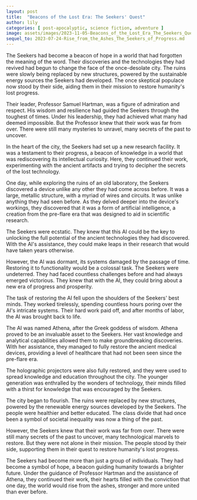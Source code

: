 ```yaml
---
layout: post
title:  "Beacons of the Lost Era: The Seekers' Quest"
author: lily
categories: [ post-apocalyptic, science fiction, adventure ]
image: assets/images/2023-11-05-Beacons_of_the_Lost_Era_The_Seekers_Quest.png
sequel_to: 2023-07-24-Rise_from_the_Ashes_The_Seekers_of_Progress.md
---
```

The Seekers had become a beacon of hope in a world that had forgotten the meaning of the word. Their discoveries and the technologies they had revived had begun to change the face of the once-desolate city. The ruins were slowly being replaced by new structures, powered by the sustainable energy sources the Seekers had developed. The once skeptical populace now stood by their side, aiding them in their mission to restore humanity's lost progress.

Their leader, Professor Samuel Hartman, was a figure of admiration and respect. His wisdom and resilience had guided the Seekers through the toughest of times. Under his leadership, they had achieved what many had deemed impossible. But the Professor knew that their work was far from over. There were still many mysteries to unravel, many secrets of the past to uncover.

In the heart of the city, the Seekers had set up a new research facility. It was a testament to their progress, a beacon of knowledge in a world that was rediscovering its intellectual curiosity. Here, they continued their work, experimenting with the ancient artifacts and trying to decipher the secrets of the lost technology.

One day, while exploring the ruins of an old laboratory, the Seekers discovered a device unlike any other they had come across before. It was a large, metallic structure, with a myriad of wires and circuits. It was unlike anything they had seen before. As they delved deeper into the device's workings, they discovered that it was a form of artificial intelligence, a creation from the pre-flare era that was designed to aid in scientific research.

The Seekers were ecstatic. They knew that this AI could be the key to unlocking the full potential of the ancient technologies they had discovered. With the AI's assistance, they could make leaps in their research that would have taken years otherwise.

However, the AI was dormant, its systems damaged by the passage of time. Restoring it to functionality would be a colossal task. The Seekers were undeterred. They had faced countless challenges before and had always emerged victorious. They knew that with the AI, they could bring about a new era of progress and prosperity.

The task of restoring the AI fell upon the shoulders of the Seekers' best minds. They worked tirelessly, spending countless hours poring over the AI's intricate systems. Their hard work paid off, and after months of labor, the AI was brought back to life.

The AI was named Athena, after the Greek goddess of wisdom. Athena proved to be an invaluable asset to the Seekers. Her vast knowledge and analytical capabilities allowed them to make groundbreaking discoveries. With her assistance, they managed to fully restore the ancient medical devices, providing a level of healthcare that had not been seen since the pre-flare era.

The holographic projectors were also fully restored, and they were used to spread knowledge and education throughout the city. The younger generation was enthralled by the wonders of technology, their minds filled with a thirst for knowledge that was encouraged by the Seekers.

The city began to flourish. The ruins were replaced by new structures, powered by the renewable energy sources developed by the Seekers. The people were healthier and better educated. The class divide that had once been a symbol of societal inequality was now a thing of the past.

However, the Seekers knew that their work was far from over. There were still many secrets of the past to uncover, many technological marvels to restore. But they were not alone in their mission. The people stood by their side, supporting them in their quest to restore humanity's lost progress.

The Seekers had become more than just a group of individuals. They had become a symbol of hope, a beacon guiding humanity towards a brighter future. Under the guidance of Professor Hartman and the assistance of Athena, they continued their work, their hearts filled with the conviction that one day, the world would rise from the ashes, stronger and more united than ever before.
